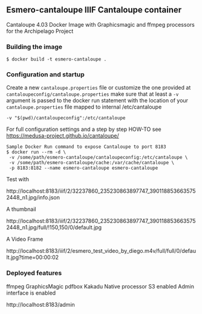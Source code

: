 ##  Esmero-cantaloupe IIIF Cantaloupe container

Cantaloupe 4.03 Docker Image with Graphicsmagic and ffmpeg processors for the Archipelago Project

### Building the image
```SHELL
$ docker build -t esmero-cantaloupe .
````

### Configuration and startup

Create a new `cantaloupe.properties` file or customize the one provided at `cantaloupeconfig/cantaloupe.properties`
make sure that at least a `-v` argument is passed to the docker run statement with the location of your `cantaloupe.properties` file
mapped to internal /etc/cantaloupe


`-v "$(pwd)/cantaloupeconfig":/etc/cantaloupe`

For full configuration settings and a step by step HOW-TO see https://medusa-project.github.io/cantaloupe/

```SHELL
Sample Docker Run command to expose Cantaloupe to port 8183
$ docker run --rm -d \
 -v /some/path/esmero-cantaloupe/cantaloupeconfig:/etc/cantaloupe \
 -v /some/path/esmero-cantaloupe/cache:/var/cache/cantaloupe \
 -p 8183:8182 --name esmero-cantaloupe esmero-cantaloupe 

````
Test with

http://localhost:8183/iiif/2/32237860_235230863897747_3901188536635752448_n1.jpg/info.json 

A thumbnail

http://localhost:8183/iiif/2/32237860_235230863897747_3901188536635752448_n1.jpg/full/!150,150/0/default.jpg

A Video Frame

http://localhost:8183/iiif/2/esmero_test_video_by_diego.m4v/full/full/0/default.jpg?time=00:00:02


### Deployed features

ffmpeg
GraphicsMagic
pdfbox
Kakadu Native processor
S3 enabled
Admin interface is enabled

http://localhost:8183/admin